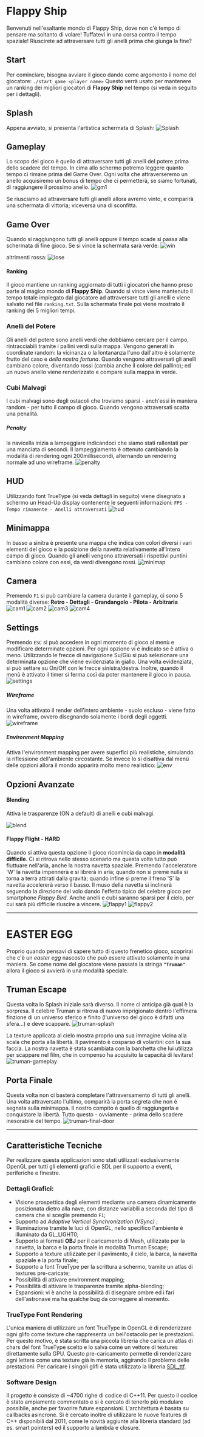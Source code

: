 # Flappy Ship
Benvenuti nell'esaltante mondo di Flappy Ship, dove non c'è tempo di pensare ma soltanto di volare!
Tuffatevi in una corsa contro il tempo spaziale! Riuscirete ad attraversare tutti gli anelli prima che giunga la fine?

## Start
Per cominciare, bisogna avviare il gioco dando come argomento il nome del giocatore:
`./start_game <player name>`
Questo verrà usato per mantenere un ranking dei migliori giocatori di **Flappy Ship** nel tempo (si veda in seguito per i dettagli).

## Splash
Appena avviato, si presenta l'artistica schermata di Splash:
![Splash](splash.jpg)

## Gameplay
Lo scopo del gioco è quello di attraversare tutti gli anelli del potere prima dello scadere del tempo. In cima allo schermo potremo leggere quanto tempo ci rimane prima del Game Over. Ogni volta che attraverseremo un anello acquisiremo un bonus di tempo che ci permetterà, se siamo fortunati, di raggiungere il prossimo anello.
![gm1](gameplay1.jpg)

Se riusciamo ad attraversare tutti gli anelli allora avremo vinto, e comparirà una schermata di vittoria; viceversa una di sconfitta.

## Game Over
Quando si raggiungono tutti gli anelli oppure il tempo scade si passa alla schermata di fine gioco.
Se si vince la schermata sarà verde:
![win](win.jpg)

altrimenti rossa:
![lose](lose.jpg)

#### Ranking
Il gioco mantiene un ranking aggiornato di tutti i giocatori che hanno preso parte al magico mondo di **Flappy Ship**. Quando si vince viene mantenuto il tempo totale impiegato dal giocatore ad attraversare tutti gli anelli e viene salvato nel file `ranking.txt`. Sulla schermata finale poi viene mostrato il ranking dei 5 migliori tempi.

### Anelli del Potere
Gli anelli del potere sono anelli verdi che dobbiamo cercare per il campo, rintracciabili tramite i pallini verdi sulla mappa. Vengono generati in coordinate random: la vicinanza o la lontananza l'uno dall'altro è solamente frutto del caso e *della nostra fortuna*.
Quando vengono attraversati gli anelli cambiano colore, diventando rossi (cambia anche il colore del pallino); ed un nuovo anello viene renderizzato e compare sulla mappa in verde.

### Cubi Malvagi
I cubi malvagi sono degli ostacoli che troviamo sparsi - anch'essi in maniera random - per tutto il campo di gioco. Quando vengono attraversati scatta una penalità.

##### Penalty
la navicella inizia a lampeggiare indicandoci che siamo stati rallentati per una manciata di secondi. Il lampeggiamento è ottenuto cambiando la modalità di rendering ogni 200millisecondi, alternando un rendering normale ad uno wireframe.
![penalty](penalty.jpg)

## HUD
Utilizzando font TrueType (si veda dettagli in seguito) viene disegnato a schermo un Head-Up display contenente le seguenti informazioni:
`FPS - Tempo rimanente - Anelli attraversati`
![hud](HUD.jpg)

## Minimappa
In basso a sinitra è presente una mappa che indica con colori diversi i vari elementi del gioco e la posizione della navetta relativamente all'intero campo di gioco.
Quando gli anelli vengono attraversati i rispettivi puntini cambiano colore con essi, da verdi divengono rossi.
![minimap](minimappa.jpg)

## Camera
Premendo `F1` si può cambiare la camera durante il gameplay, ci sono 5 modalità diverse:
**Retro - Dettagli - Grandangolo - Pilota - Arbitraria**
![cam1](gameplay2.jpg)
![cam2](camera4.jpg)
![cam3](camera2.jpg)
![cam4](camera3.jpg)

## Settings
Premendo `ESC` si può accedere in ogni momento di gioco al menù e modificare determinate opzioni. Per ogni opzione vi è indicato se è attiva o meno. Utilizzando le frecce di navigazione Su/Giù si può selezionare una determinata opzione che viene evidenziata in giallo. Una volta evidenziata, si può settare su On/Off con le frecce sinistra/destra.
Inoltre, quando il menù è attivato il timer si ferma così da poter mantenere il gioco in pausa.
![settings](settings.jpg)

##### Wireframe
Una volta attivato il render dell'intero ambiente - suolo escluso - viene fatto in wireframe, ovvero disegnando solamente i bordi degli oggetti.
![wireframe](wireframe.jpg)


##### Environment Mapping
Attiva l'environment mapping per avere superfici più realistiche, simulando la riflessione dell'ambiente circostante. Se invece lo si disattiva dal menù delle opzioni allora il mondo apparirà molto meno realistico:
![env](no-env.jpg)

## Opzioni Avanzate
#### Blending
Attiva le trasparenze (ON a default) di anelli e cubi malvagi.

![blend](blending2.jpg)

#### Flappy Flight - HARD
Quando si attiva questa opzione il gioco ricomincia da capo in **modalità difficile**. Ci si ritrova nello stesso scenario ma questa volta tutto può fluttuare nell'aria, anche la nostra navetta spaziale. Premendo l'acceleratore 'W' la navetta impennerà e si librerà in aria; quando non si preme nulla si torna a terra attirati dalla gravità; quando infine si preme il freno 'S' la navetta accelererà verso il basso. Il muso della navetta si inclinerà seguendo la direzione del volo dando l'effetto tipico del celebre gioco per smartphone *Flappy Bird*.
Anche anelli e cubi saranno sparsi per il cielo, per cui sarà più difficile riuscire a vincere.
![flappy1](flappy1.jpg)
![flappy2](flappy2.jpg)


___
# EASTER EGG
Proprio quando pensavi di sapere tutto di questo frenetico gioco, scoprirai che c'è un *easter egg* nascosto che può essere attivato solamente in una maniera.
Se come nome del giocatore viene passata la stringa **` "Truman" `** allora il gioco si avvierà in una modalità speciale.

## Truman Escape
Questa volta lo Splash iniziale sarà diverso. Il nome ci anticipa già qual è la sorpresa. Il celebre Truman si ritrova di nuovo imprigionato dentro l'effimera finzione di un universo sferico e finito (l'universo del gioco è difatti una sfera...) e deve scappare.
![truman-splash](truman-splash.jpg)

La texture applicata al cielo mostra proprio una sua immagine vicina alla scala che porta alla libertà. Il pavimento è cosparso di volantini con la sua faccia.
La nostra navetta è stata scambiata con la barchetta che lui utilizza per scappare nel film, che in compenso ha acquisito la capacità di levitare!
![truman-gameplay](truman-gameplay.jpg)

## Porta Finale
Questa volta non ci basterà completare l'attraversamento di tutti gli anelli. Una volta attraversato l'ultimo, comparirà la porta segreta che non è segnata sulla minimappa. Il nostro compito è quello di raggiungerla e conquistare la libertà. Tutto questo - ovviamente - prima dello scadere inesorabile del tempo.
![truman-final-door](truman-final-door.jpg)

---

## Caratteristiche Tecniche
Per realizzare questa applicazioni sono stati utilizzati esclusivamente OpenGL per tutti gli elementi grafici e SDL per il supporto a eventi, periferiche e finestre.

### Dettagli Grafici:
* Visione prospettica degli elementi mediante una camera dinamicamente posizionata dietro alla nave, con distanze variabili a seconda del tipo di camera che si sceglie premendo `F1`;
* Supporto ad *Adaptive Vertical Synchronization (VSync)* ;
* Illuminazione tramite le luci di OpenGL, nello specifico l'ambiente è illuminato da GL\_LIGHT0;
* Supporto ai formati **OBJ** per il caricamento di Mesh, utilizzate per la navetta, la barca e la porta finale in modalità Truman Escape;
* Supporto a texture utilizzate per il pavimento, il cielo, la barca, la navetta spaziale e la porta finale;
* Supporto a font TrueType per la scrittura a schermo, tramite un atlas di textures pre-caricate;
* Possibilità di attivare environment mapping;
* Possibilità di attivare le trasparenze tramite alpha-blending;
* Espansioni: vi è anche la possibilità di disegnare ombre ed i fari dell'astronave ma ha qualche bug da correggere al momento.

### TrueType Font Rendering
L'unica maniera di utilizzare un font TrueType in OpenGL è di renderizzare ogni glifo come texture che rappresenta un bell'ostacolo per le prestazioni.
Per questo motivo, è stata scritta una piccola libreria che carica un atlas di chars del font TrueType scelto e lo salva come un vettore di textures direttamente sulla GPU. Questo pre-caricamento permette di renderizzare ogni lettera come una texture già in memoria, aggirando il problema delle prestazioni.
Per caricare i singoli glifi è stata utilizzato la libreria [SDL_ttf](https://www.libsdl.org/projects/SDL_ttf/docs/index.html).

### Software Design
Il progetto è consiste di ~4700 righe di codice di C++11. Per questo il codice è stato ampiamente commentato e si è cercato di tenerlo più modulare possibile, anche per favorire future espansioni. L'architettura è basata su callbacks asincrone. Si è cercato inoltre di utilizzare le nuove features di C++ disponibili dal 2011, come le novità aggiunte alla libreria standard (ad es. smart pointers) ed il supporto a lambda e closure.
